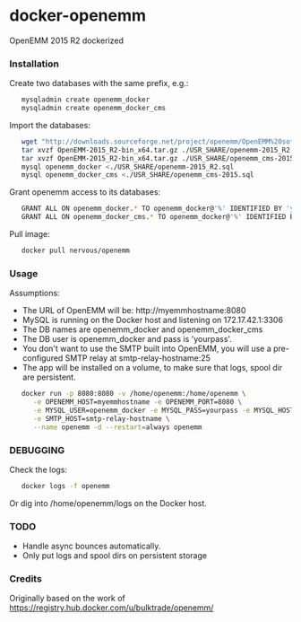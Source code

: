 # docker-openemm
OpenEMM 2015 R2 dockerized

### Installation

Create two databases with the same prefix, e.g.:

```bash
   mysqladmin create openemm_docker
   mysqladmin create openemm_docker_cms
```

Import the databases:

```bash
   wget "http://downloads.sourceforge.net/project/openemm/OpenEMM%20software/OpenEMM%202015/OpenEMM-2015_R2-bin_x64.tar.gz" -O OpenEMM-2015_R2-bin_x64.tar.gz
   tar xvzf OpenEMM-2015_R2-bin_x64.tar.gz ./USR_SHARE/openemm-2015_R2.sql
   tar xvzf OpenEMM-2015_R2-bin_x64.tar.gz ./USR_SHARE/openemm_cms-2015.sql
   mysql openemm_docker <./USR_SHARE/openemm-2015_R2.sql
   mysql openemm_docker_cms <./USR_SHARE/openemm_cms-2015.sql
```

Grant openemm access to its databases:

```bash
   GRANT ALL ON openemm_docker.* TO openemm_docker@'%' IDENTIFIED BY 'yourpass';
   GRANT ALL ON openemm_docker_cms.* TO openemm_docker@'%' IDENTIFIED BY 'yourpass';
```

Pull image:

```bash
   docker pull nervous/openemm
```
	
### Usage 

Assumptions:

* The URL of OpenEMM will be: http://myemmhostname:8080
* MySQL is running on the Docker host and listening on 172.17.42.1:3306
* The DB names are openemm_docker and openemm_docker_cms
* The DB user is openemm_docker and pass is 'yourpass'.
* You don't want to use the SMTP built into OpenEMM, you will use a pre-configured SMTP relay at smtp-relay-hostname:25
* The app will be installed on a volume, to make sure that logs, spool dir are persistent.

```bash
   docker run -p 8080:8080 -v /home/openemm:/home/openemm \
      -e OPENEMM_HOST=myemmhostname -e OPENEMM_PORT=8080 \
      -e MYSQL_USER=openemm_docker -e MYSQL_PASS=yourpass -e MYSQL_HOST=172.17.42.1 -e MYSQL_DB=openemm_docker \
      -e SMTP_HOST=smtp-relay-hostname \
      --name openemm -d --restart=always openemm
```

### DEBUGGING

Check the logs:

```bash
   docker logs -f openemm
```

Or dig into /home/openemm/logs on the Docker host.

### TODO

* Handle async bounces automatically.
* Only put logs and spool dirs on persistent storage

### Credits

Originally based on the work of https://registry.hub.docker.com/u/bulktrade/openemm/
